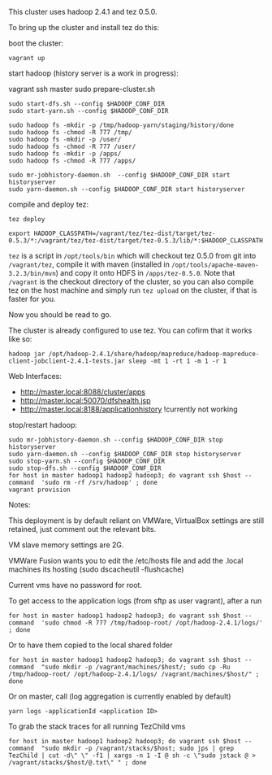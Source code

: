This cluster uses hadoop 2.4.1 and tez 0.5.0.

To bring up the cluster and install tez do this:

boot the cluster:

    vagrant up

start hadoop (history server is a work in progress):

  vagrant ssh master
	sudo prepare-cluster.sh

	sudo start-dfs.sh --config $HADOOP_CONF_DIR
	sudo start-yarn.sh --config $HADOOP_CONF_DIR

	sudo hadoop fs -mkdir -p /tmp/hadoop-yarn/staging/history/done
	sudo hadoop fs -chmod -R 777 /tmp/
	sudo hadoop fs -mkdir -p /user/
	sudo hadoop fs -chmod -R 777 /user/
	sudo hadoop fs -mkdir -p /apps/
	sudo hadoop fs -chmod -R 777 /apps/

	sudo mr-jobhistory-daemon.sh  --config $HADOOP_CONF_DIR start historyserver
	sudo yarn-daemon.sh --config $HADOOP_CONF_DIR start historyserver

compile and deploy tez:

    tez deploy

    export HADOOP_CLASSPATH=/vagrant/tez/tez-dist/target/tez-0.5.3/*:/vagrant/tez/tez-dist/target/tez-0.5.3/lib/*:$HADOOP_CLASSPATH

`tez` is a script in `/opt/tools/bin` which will checkout tez 0.5.0 from git into `/vagrant/tez`, compile it with maven
(installed in `/opt/tools/apache-maven-3.2.3/bin/mvn`) and copy it onto HDFS in `/apps/tez-0.5.0`. Note that `/vagrant`
is the checkout directory of the cluster, so you can also compile tez on the host machine and simply run `tez upload` on
the cluster, if that is faster for you.

Now you should be read to go.

The cluster is already configured to use tez. You can cofirm that it works like so:

    hadoop jar /opt/hadoop-2.4.1/share/hadoop/mapreduce/hadoop-mapreduce-client-jobclient-2.4.1-tests.jar sleep -mt 1 -rt 1 -m 1 -r 1

Web Interfaces:

* http://master.local:8088/cluster/apps
* http://master.local:50070/dfshealth.jsp
* http://master.local:8188/applicationhistory !currently not working

stop/restart hadoop:

	sudo mr-jobhistory-daemon.sh --config $HADOOP_CONF_DIR stop historyserver
	sudo yarn-daemon.sh --config $HADOOP_CONF_DIR stop historyserver
	sudo stop-yarn.sh --config $HADOOP_CONF_DIR
	sudo stop-dfs.sh --config $HADOOP_CONF_DIR
	for host in master hadoop1 hadoop2 hadoop3; do vagrant ssh $host --command  'sudo rm -rf /srv/hadoop' ; done
	vagrant provision

Notes:

This deployment is by default reliant on VMWare, VirtualBox settings are still retained, just comment out the relevant bits.

VM slave memory settings are 2G.

VMWare Fusion wants you to edit the /etc/hosts file and add the .local machines its hosting (sudo dscacheutil -flushcache)

Current vms have no password for root.

To get access to the application logs (from sftp as user vagrant), after a run

	for host in master hadoop1 hadoop2 hadoop3; do vagrant ssh $host --command  'sudo chmod -R 777 /tmp/hadoop-root/ /opt/hadoop-2.4.1/logs/' ; done

Or to have them copied to the local shared folder

	for host in master hadoop1 hadoop2 hadoop3; do vagrant ssh $host --command  "sudo mkdir -p /vagrant/machines/$host/; sudo cp -Ru /tmp/hadoop-root/ /opt/hadoop-2.4.1/logs/ /vagrant/machines/$host/" ; done

Or on master, call (log aggregation is currently enabled by default)

	yarn logs -applicationId <application ID>

To grab the stack traces for all running TezChild vms

	for host in master hadoop1 hadoop2 hadoop3; do vagrant ssh $host --command  "sudo mkdir -p /vagrant/stacks/$host; sudo jps | grep TezChild | cut -d\" \" -f1 | xargs -n 1 -I @ sh -c \"sudo jstack @ > /vagrant/stacks/$host/@.txt\" " ; done

